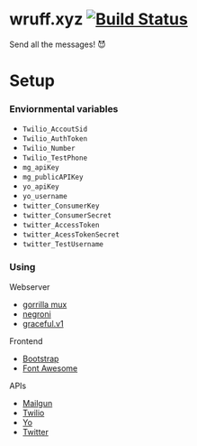 # wruff.xyz [![Build Status](https://travis-ci.org/chdsbd/wruff.xyz.svg?branch=master)](https://travis-ci.org/chdsbd/wruff.xyz)
Send all the messages! :smiling_imp:


# Setup

### Enviornmental variables
- ```Twilio_AccoutSid```
- ```Twilio_AuthToken```
- ```Twilio_Number```
- ```Twilio_TestPhone```
- ```mg_apiKey```
- ```mg_publicAPIKey```
- ```yo_apiKey```
- ```yo_username```
- ```twitter_ConsumerKey```
- ```twitter_ConsumerSecret```
- ```twitter_AccessToken```
- ```twitter_AcessTokenSecret```
- ```twitter_TestUsername```



### Using

Webserver
- [gorrilla mux](https://github.com/gorilla/mux)
- [negroni](https://github.com/codegangsta/negroni)
- [graceful.v1](https://github.com/tylerb/graceful)

Frontend
- [Bootstrap](http://getbootstrap.com/)
- [Font Awesome](http://fontawesome.io/)

APIs
- [Mailgun](https://documentation.mailgun.com/api_reference.html)
- [Twilio](https://www.twilio.com/docs)
- [Yo](https://dev.justyo.co)
- [Twitter](https://dev.twitter.com/rest/public)


